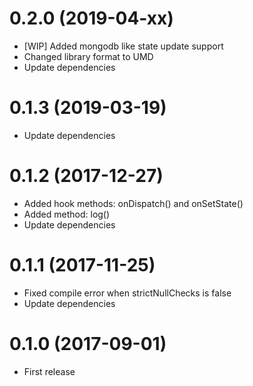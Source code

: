 # 0.2.0 (2019-04-xx)
* [WIP] Added mongodb like state update support
* Changed library format to UMD
* Update dependencies

# 0.1.3 (2019-03-19)
* Update dependencies

# 0.1.2 (2017-12-27)

* Added hook methods: onDispatch() and onSetState()
* Added method: log()
* Update dependencies

# 0.1.1 (2017-11-25)

* Fixed compile error when strictNullChecks is false
* Update dependencies

# 0.1.0 (2017-09-01)

* First release
